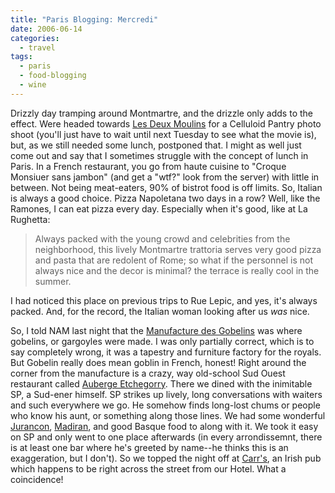 ```yaml
---
title: "Paris Blogging: Mercredi"
date: 2006-06-14
categories:
  - travel
tags:
  - paris
  - food-blogging
  - wine
---
```


Drizzly day tramping around Montmartre, and the drizzle only adds to the effect. Were headed towards [Les Deux Moulins](http://travel2.nytimes.com/top/features/travel/destinations/europe/france/paris/restaurant_details.html?vid=1095238556070) for a Celluloid Pantry photo shoot (you'll just have to wait until next Tuesday to see what the movie is), but, as we still needed some lunch, postponed that. I might as well just come out and say that I sometimes struggle with the concept of lunch in Paris. In a French restaurant, you go from haute cuisine to "Croque Monsiuer sans jambon" (and get a "wtf?" look from the server) with little in between. Not being meat-eaters, 90% of bistrot food is off limits. So, Italian is always a good choice. Pizza Napoletana two days in a row? Well, like the Ramones, I can eat pizza every day. Especially when it's good, like at La Rughetta:

> Always packed with the young crowd and celebrities from the neighborhood, this lively Montmartre trattoria serves very good pizza and pasta that are redolent of Rome; so what if the personnel is not always nice and the decor is minimal? the terrace is really cool in the summer.

I had noticed this place on previous trips to Rue Lepic, and yes, it's always packed. And, for the record, the Italian woman looking after us _was_ nice.

So, I told NAM last night that the [Manufacture des Gobelins](http://www.museums-of-paris.com/musee_en.php?code=349) was where gobelins, or gargoyles were made. I was only partially correct, which is to say completely wrong, it was a tapestry and furniture factory for the royals. But Gobelin really does mean goblin in French, honest! Right around the corner from the manufacture is a crazy, way old-school Sud Ouest restaurant called [Auberge Etchegorry](http://www.etchegorry.com/). There we dined with the inimitable SP, a Sud-ener himself. SP strikes up lively, long conversations with waiters and such everywhere we go. He somehow finds long-lost chums or people who know his aunt, or something along those lines. We had some wonderful [Jurancon](http://www.terroir-france.com/region/southwest_jurancon.htm), [Madiran](http://www.terroir-france.com/region/southwest_jurancon.htm), and good Basque food to along with it. We took it easy on SP and only went to one place afterwards (in every arrondissemnt, there is at least one bar where he's greeted by name--he thinks this is an exaggeration, but I don't). So we topped the night off at [Carr's](http://www.carrsparis.com/), an Irish pub which happens to be right across the street from our Hotel. What a coincidence!
